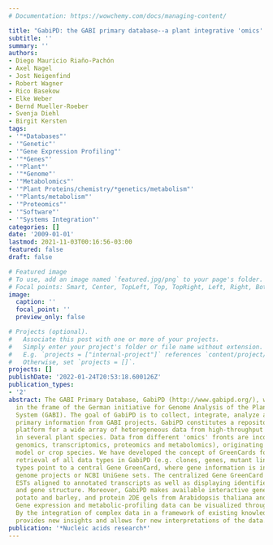 ```yaml
---
# Documentation: https://wowchemy.com/docs/managing-content/

title: "GabiPD: the GABI primary database--a plant integrative 'omics' database."
subtitle: ''
summary: ''
authors:
- Diego Mauricio Riaño-Pachón
- Axel Nagel
- Jost Neigenfind
- Robert Wagner
- Rico Basekow
- Elke Weber
- Bernd Mueller-Roeber
- Svenja Diehl
- Birgit Kersten
tags:
- '"*Databases"'
- '"Genetic"'
- '"Gene Expression Profiling"'
- '"*Genes"'
- '"Plant"'
- '"*Genome"'
- '"Metabolomics"'
- '"Plant Proteins/chemistry/*genetics/metabolism"'
- '"Plants/metabolism"'
- '"Proteomics"'
- '"Software"'
- '"Systems Integration"'
categories: []
date: '2009-01-01'
lastmod: 2021-11-03T00:16:56-03:00
featured: false
draft: false

# Featured image
# To use, add an image named `featured.jpg/png` to your page's folder.
# Focal points: Smart, Center, TopLeft, Top, TopRight, Left, Right, BottomLeft, Bottom, BottomRight.
image:
  caption: ''
  focal_point: ''
  preview_only: false

# Projects (optional).
#   Associate this post with one or more of your projects.
#   Simply enter your project's folder or file name without extension.
#   E.g. `projects = ["internal-project"]` references `content/project/deep-learning/index.md`.
#   Otherwise, set `projects = []`.
projects: []
publishDate: '2022-01-24T20:53:18.600126Z'
publication_types:
- '2'
abstract: The GABI Primary Database, GabiPD (http://www.gabipd.org/), was established
  in the frame of the German initiative for Genome Analysis of the Plant Biological
  System (GABI). The goal of GabiPD is to collect, integrate, analyze and visualize
  primary information from GABI projects. GabiPD constitutes a repository and analysis
  platform for a wide array of heterogeneous data from high-throughput experiments
  in several plant species. Data from different 'omics' fronts are incorporated (i.e.
  genomics, transcriptomics, proteomics and metabolomics), originating from 14 different
  model or crop species. We have developed the concept of GreenCards for text-based
  retrieval of all data types in GabiPD (e.g. clones, genes, mutant lines). All data
  types point to a central Gene GreenCard, where gene information is integrated from
  genome projects or NCBI UniGene sets. The centralized Gene GreenCard allows visualizing
  ESTs aligned to annotated transcripts as well as displaying identified protein domains
  and gene structure. Moreover, GabiPD makes available interactive genetic maps from
  potato and barley, and protein 2DE gels from Arabidopsis thaliana and Brassica napus.
  Gene expression and metabolic-profiling data can be visualized through MapManWeb.
  By the integration of complex data in a framework of existing knowledge, GabiPD
  provides new insights and allows for new interpretations of the data.
publication: '*Nucleic acids research*'
---
```

